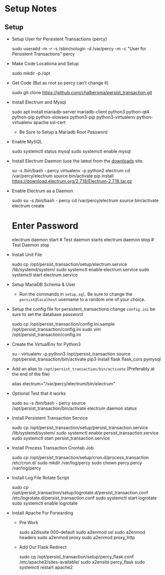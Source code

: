 # Setup Notes

## Setup 

* Setup User for Persistent Transactions (percy)

	sudo useradd -m -r -s /sbin/nologin -d /var/percy -m -c "User for Persistent Transactions" percy
	
* Make Code Locationa and Setup

	sudo mkdir -p /opt
	
* Get Code (But as root so percy can't change it)

	sudo git clone https://github.com/chalbersma/persist_transaction.git
	
* Install Electrum and Mysql

	sudo apt install mariadb-server mariadb-client python3 python-qt4 python-pip python-slowaes python3-pip python3-virtualenv python-virtualenv apache ssl-cert
	
	* Be Sure to Setup a Mariadb Root Password
	
* Enable MySQL

	sudo systemctl status mysql
	sudo systemctl enable mysql
	
* Install Electrum Daemon (use the latest from the [downloads](https://electrum.org/#download) site.

	su -s /bin/bash - percy
	virtualenv -p python2 electrum
	cd /var/percy/electrum
	source bin/activate
	pip install https://download.electrum.org/2.7.18/Electrum-2.7.18.tar.gz
	
* Enable Electrum as a Daemon

	sudo su -s /bin/bash - percy
	cd /var/percy/electrum
	source bin/activate
	electrum create
	# Enter Password
	electrum daemon start # Test daemon starts
	electrum daemon stop # Test Daemon stop
	
* Install Unit File

	sudo cp /opt/persist_transaction/setup/electrum.service /lib/systemd/system/
	sudo systemctl enable electrum.service
	sudo systemctl start electrum.service
	
* Setup MariaDB Schema & User

	* Run the commands in `setup.sql`. Be sure to change the `persist@localhost` username to a random one of your choice.

* Setup the config file for persistent_transactions change `config.ini` be sure to set the database password

	sudo cp /opt/persist_transaction/config.ini.sample /opt/persist_transaction/config.ini
	sudo vim /opt/persist_transaction/config.ini
	
* Create the VirtualEnv for Python3
	
	su - 
	virtualenv -p python3 /opt/persist_transaction
	source /opt/persist_transaction/bin/activate
	pip3 install flask flask_cors pymysql
	
* Add an alias to `/opt/persist_transaction/bin/activate` (Preferably at the end of the file)

	alias electrum="/var/percy/electrum/bin/electrum"
	
* *Optional* Test that it works

	sudo su -s /bin/bash - percy
	source /opt/persist_transaction/bin/activate
	electrum daemon status
	
* Install Persistent Transaction Service
	
	sudo cp /opt/persist_transaction/setup/persist_transaction.service /lib/systemd/system/
	sudo systemctl enable persist_transaction.service
	sudo systemctl start persist_transaction.service

* Install Process Transaction Crontab Job

	sudo cp /opt/persist_transaction/setup/cron.d/process_transaction /etc/cron.d/
	sudo mkdir /var/log/percy
	sudo chown percy.percy /var/log/percy
	
* Install Log File Rotate Script

	sudo cp /opt/persist_transaction/setup/logrotate.d/persist_transaction.conf /etc/logrotate.d/persist_transaction.conf
	sudo systemctl start logrotate
	sudo systemctl enable logrotate

* Install Apache For Forwarding

	* Pre Work
	
		sudo a2dissite 000-default
		sudo a2enmod ssl
		sudo a2enmod headers
		sudo a2enmod proxy
		sudo a2enmod proxy_http
		
	* Add Our Flask Redirect 
	
		sudo cp /opt/persist_transaction/setup/percy_flask.conf /etc/apache2/sites-available/
		sudo a2ensite percy_flask
		sudo systemctl restart apache2
